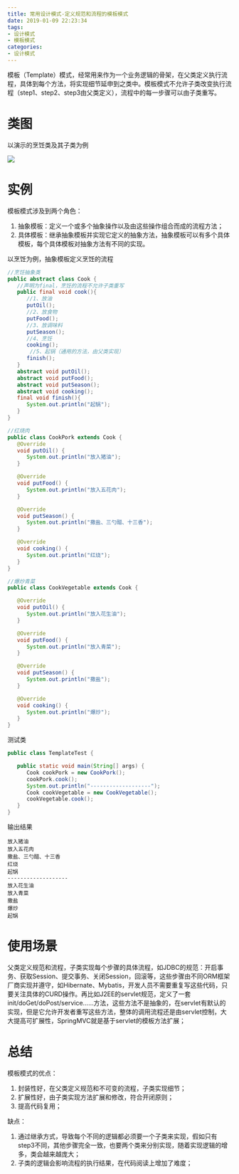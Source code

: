 ```yaml
---
title: 常用设计模式-定义规范和流程的模板模式
date: 2019-01-09 22:23:34
tags:
- 设计模式
- 模板模式
categories:
- 设计模式
---
```


模板（Template）模式，经常用来作为一个业务逻辑的骨架，在父类定义执行流程，具体到每个方法，将实现细节延申到之类中。模板模式不允许子类改变执行流程（step1、step2、step3由父类定义），流程中的每一步骤可以由子类重写。

<!-- more -->

# 类图

以演示的烹饪类及其子类为例

![](模板模式.png)

# 实例

模板模式涉及到两个角色：

1. 抽象模板：定义一个或多个抽象操作以及由这些操作组合而成的流程方法；
2. 具体模板：继承抽象模板并实现它定义的抽象方法，抽象模板可以有多个具体模板，每个具体模板对抽象方法有不同的实现。

以烹饪为例，抽象模板定义烹饪的流程

```java
//烹饪抽象类
public abstract class Cook {
   //声明为final，烹饪的流程不允许子类重写
   public final void cook(){
      //1、放油
      putOil();
      //2、放食物
      putFood();
      //3、放调味料
      putSeason();
      //4、烹饪
      cooking();
       //5、起锅（通用的方法，由父类实现）
      finish();
   }
   abstract void putOil();
   abstract void putFood();
   abstract void putSeason();
   abstract void cooking();
   final void finish(){
      System.out.println("起锅");
   }
}
```

```java
//红烧肉
public class CookPork extends Cook {
   @Override
   void putOil() {
      System.out.println("放入猪油");
   }

   @Override
   void putFood() {
      System.out.println("放入五花肉");
   }

   @Override
   void putSeason() {
      System.out.println("撒盐、三勺醋、十三香");
   }

   @Override
   void cooking() {
      System.out.println("红烧");
   }
}
```

```java
//爆炒青菜
public class CookVegetable extends Cook {

   @Override
   void putOil() {
      System.out.println("放入花生油");
   }

   @Override
   void putFood() {
      System.out.println("放入青菜");
   }

   @Override
   void putSeason() {
      System.out.println("撒盐");
   }

   @Override
   void cooking() {
      System.out.println("爆炒");
   }
}
```

测试类

```java
public class TemplateTest {

   public static void main(String[] args) {
      Cook cookPork = new CookPork();
      cookPork.cook();
      System.out.println("-------------------");
      Cook cookVegetable = new CookVegetable();
      cookVegetable.cook();
   }
}
```

输出结果

```she&#39;l&#39;l
放入猪油
放入五花肉
撒盐、三勺醋、十三香
红烧
起锅
-------------------
放入花生油
放入青菜
撒盐
爆炒
起锅
```

# 使用场景

父类定义规范和流程，子类实现每个步骤的具体流程，如JDBC的规范：开启事务、获取Session、提交事务、关闭Session，回滚等，这些步骤由不同ORM框架厂商实现并遵守，如Hibernate、Mybatis，开发人员不需要重复写这些代码，只要关注具体的CURD操作。再比如J2EE的servlet规范，定义了一套init/doGet/doPost/service……方法，这些方法不是抽象的，在servlet有默认的实现，但是它允许开发者重写这些方法，整体的调用流程还是由servlet控制，大大提高可扩展性，SpringMVC就是基于servlet的模板方法扩展；

# 总结

模板模式的优点：

1. 封装性好，在父类定义规范和不可变的流程，子类实现细节；
2. 扩展性好，由子类实现方法扩展和修改，符合开闭原则；
3. 提高代码复用；

缺点：

1. 通过继承方式，导致每个不同的逻辑都必须要一个子类来实现，假如只有step3不同，其他步骤完全一致，也要两个类来分别实现，随着实现逻辑的增多，类会越来越庞大；
2. 子类的逻辑会影响流程的执行结果，在代码阅读上增加了难度；